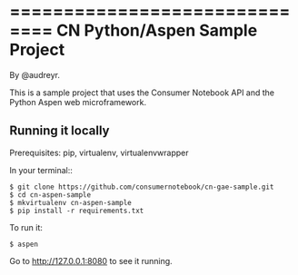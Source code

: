 ==============================
CN Python/Aspen Sample Project
==============================

By @audreyr.

This is a sample project that uses the Consumer Notebook API and the Python Aspen web microframework.

Running it locally
------------------

Prerequisites: pip, virtualenv, virtualenvwrapper

In your terminal::

    $ git clone https://github.com/consumernotebook/cn-gae-sample.git
    $ cd cn-aspen-sample
    $ mkvirtualenv cn-aspen-sample
    $ pip install -r requirements.txt

To run it:

    $ aspen

Go to http://127.0.0.1:8080 to see it running.
